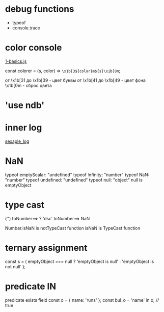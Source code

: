 # debug functions
- typeof
- console.trace

# color console
 [1-basics.js](basic_sintax\Cheatsheet-master\JavaScript\1-basics.js)

const colorer = (s, color) => `\x1b[3${color}m${s}\x1b[0m`;

от \x1b[31 до \x1b[39 - цвет буквы
от \x1b[41 до \x1b[49 - цвет фона
\x1b[0m - сброс цвета

# 'use ndb'

# inner log
[sexaple_log](basic_sintax/Cheatsheet-master/JavaScript/2-middle_1.js)

# NaN
typeof emptyScalar: "undefined"
typeof Infinity: "number"
typeof NaN: "number"
typeof undefined: "undefined"
typeof null: "object"
null is emptyObject

# type cast
('') toNumber==> ?
'dsc' toNumber==> NaN

Number.isNaN is notTypeCast function
isNaN is TypeCast function

# ternary assignment
const s = (
  emptyObject === null ?
    'emptyObject is null' :
    'emptyObject is not null'
);

# predicate IN
predicate exists field 
    const o = { name: 'runs' };
    const bul_o = 'name' in o; // true


